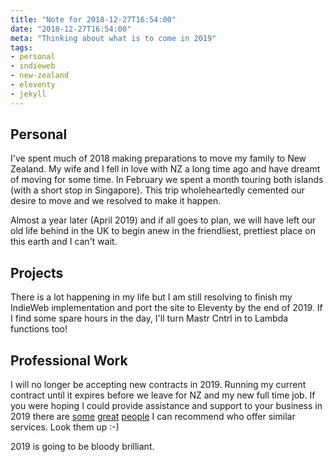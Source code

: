 ```yaml
---
title: "Note for 2018-12-27T16:54:00"
date: "2018-12-27T16:54:00"
meta: "Thinking about what is to come in 2019"
tags:
- personal
- indieweb
- new-zealand
- eleventy
- jekyll
---
```


## Personal

I've spent much of 2018 making preparations to move my family to New Zealand. My wife and I fell in love with NZ a long time ago and have dreamt of moving for some time. In February we spent a month touring both islands (with a short stop in Singapore). This trip wholeheartedly cemented our desire to move and we resolved to make it happen.

Almost a year later (April 2019) and if all goes to plan, we will have left our old life behind in the UK to begin anew in the friendliest, prettiest place on this earth and I can't wait.

## Projects

There is a lot happening in my life but I am still resolving to finish my IndieWeb implementation and port the site to Eleventy by the end of 2019. If I find some spare hours in the day, I'll turn Mastr Cntrl in to Lambda functions too!

## Professional Work

I will no longer be accepting new contracts in 2019. Running my current contract until it expires before we leave for NZ and my new full time job. If you were hoping I could provide assistance and support to your business in 2019 there are [some](https://northerncontrast.com/) [great](https://flodesign.co.uk/) [people](https://csswizardry.com/) I  can recommend who offer similar services. Look them up :-)

2019 is going to be bloody brilliant.
